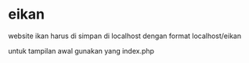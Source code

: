# eikan
website ikan
harus di simpan di localhost dengan format localhost/eikan

untuk tampilan awal gunakan yang index.php

